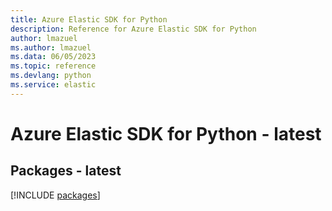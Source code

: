 ```yaml
---
title: Azure Elastic SDK for Python
description: Reference for Azure Elastic SDK for Python
author: lmazuel
ms.author: lmazuel
ms.data: 06/05/2023
ms.topic: reference
ms.devlang: python
ms.service: elastic
---
```

# Azure Elastic SDK for Python - latest
## Packages - latest
[!INCLUDE [packages](elastic-index.md)]